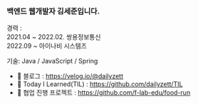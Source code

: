### 백엔드 웹개발자 김세준입니다.

경력 :  
2021.04 ~ 2022.02. 쌍용정보통신  
2022.09 ~          아이나비 시스템즈

기술: Java / JavaScript / Spring

- 🌱 블로그 : https://velog.io/@dailyzett
- 🌱 Today I Learned(TIL) : https://github.com/dailyzett/TIL
- 🌱 협업 진행 프로젝트 : https://github.com/f-lab-edu/food-run

 
